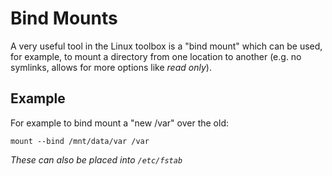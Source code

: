 Bind Mounts
===

A very useful tool in the Linux toolbox is a "bind mount" which can be used, for
example, to mount a directory from one location to another (e.g. no symlinks, allows
for more options like _read only_).

## Example

For example to bind mount a "new /var" over the old:
```
mount --bind /mnt/data/var /var
```

_These can also be placed into `/etc/fstab`_
